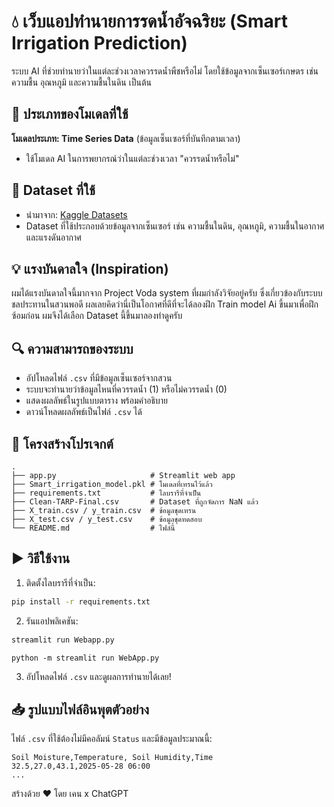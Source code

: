 # 💧 เว็บแอปทำนายการรดน้ำอัจฉริยะ (Smart Irrigation Prediction)

ระบบ AI ที่ช่วยทำนายว่าในแต่ละช่วงเวลาควรรดน้ำพืชหรือไม่ โดยใช้ข้อมูลจากเซ็นเซอร์เกษตร เช่น ความชื้น อุณหภูมิ และความชื้นในดิน เป็นต้น

## 🧠 ประเภทของโมเดลที่ใช้

**โมเดลประเภท: Time Series Data** (ข้อมูลเซ็นเซอร์ที่บันทึกตามเวลา)

* ใช้โมเดล AI ในการพยากรณ์ว่าในแต่ละช่วงเวลา "ควรรดน้ำหรือไม่"

## 🌾 Dataset ที่ใช้

* นำมาจาก: [Kaggle Datasets](https://www.kaggle.com/datasets)
* Dataset ที่ใช้ประกอบด้วยข้อมูลจากเซ็นเซอร์ เช่น ความชื้นในดิน, อุณหภูมิ, ความชื้นในอากาศ และแรงดันอากาศ

## 💡 แรงบันดาลใจ (Inspiration)

ผมได้แรงบันดาลใจนี้มากจาก Project Voda system ที่ผมกำลังวิจัยอยู่ครับ ซึ่งเกี่ยวข้องกับระบบชลประทานในสวนพอดี ผลเลยคิดว่านี่เป็นโอกาศที่ดีที่จะได้ลองฝึก Train model Ai ขึ้นมาเพื่อฝึกซ้อมก่อน ผมจึงได้เลือก Dataset นี้ขึ้นมาลองทำดูครับ

## 🔍 ความสามารถของระบบ

* อัปโหลดไฟล์ `.csv` ที่มีข้อมูลเซ็นเซอร์จากสวน
* ระบบจะทำนายว่าข้อมูลไหนที่ควรรดน้ำ (1) หรือไม่ควรรดน้ำ (0)
* แสดงผลลัพธ์ในรูปแบบตาราง พร้อมคำอธิบาย
* ดาวน์โหลดผลลัพธ์เป็นไฟล์ `.csv` ได้

## 📂 โครงสร้างโปรเจกต์

```
.
├── app.py                     # Streamlit web app
├── Smart_irrigation_model.pkl # โมเดลที่เทรนไว้แล้ว
├── requirements.txt           # ไลบรารีที่จำเป็น
├── Clean-TARP-Final.csv       # Dataset ที่ถูกจัดการ NaN แล้ว
├── X_train.csv / y_train.csv  # ข้อมูลชุดเทรน
├── X_test.csv / y_test.csv    # ข้อมูลชุดทดสอบ
└── README.md                  # ไฟล์นี้
```

## ▶️ วิธีใช้งาน

1. ติดตั้งไลบรารีที่จำเป็น:

```bash
pip install -r requirements.txt
```

2. รันแอปพลิเคชัน:

```bash
streamlit run Webapp.py
```
```
python -m streamlit run WebApp.py
```
3. อัปโหลดไฟล์ `.csv` และดูผลการทำนายได้เลย!

## 📥 รูปแบบไฟล์อินพุตตัวอย่าง

ไฟล์ `.csv` ที่ใช้ต้องไม่มีคอลัมน์ `Status` และมีข้อมูลประมาณนี้:

```
Soil Moisture,Temperature, Soil Humidity,Time
32.5,27.0,43.1,2025-05-28 06:00
...
```

สร้างด้วย ❤️ โดย เคน x ChatGPT
